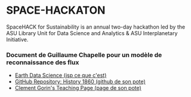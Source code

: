 # SPACE-HACKATON

SpaceHACK for Sustainability is an annual two-day hackathon led by the ASU Library Unit for Data Science and Analytics & ASU Interplanetary Initiative.

### Document de Guillaume Chapelle pour un modèle de reconnaissance des flux

- [Earth Data Science (jsp ce que c'est) ](https://www.earthdatascience.org/courses/use-data-open-source-python/intro-raster-data-python/raster-data-processing/classify-plot-raster-data-in-python/)
- [GitHub Repository: History 1860 (github de son pote)](https://github.com/goclem/history1860)
- [Clement Gorin's Teaching Page (page de son pote)](https://sites.google.com/view/clementgorin/teaching?authuser=0)
